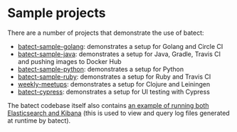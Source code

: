 # Sample projects

There are a number of projects that demonstrate the use of batect:

* [batect-sample-golang](https://github.com/charleskorn/batect-sample-golang): demonstrates a setup for Golang and Circle CI
* [batect-sample-java](https://github.com/charleskorn/batect-sample-java): demonstrates a setup for Java, Gradle, Travis CI and pushing images to Docker Hub
* [batect-sample-python](https://github.com/sbalnojan/batect-sample-python): demonstrates a setup for Python
* [batect-sample-ruby](https://github.com/charleskorn/batect-sample-ruby): demonstrates a setup for Ruby and Travis CI
* [weekly-meetups](https://github.com/safiranugroho/weekly-meetups): demonstrates a setup for Clojure and Leiningen
* [batect-cypress](https://github.com/camjackson/batect-cypress): demonstrates a setup for UI testing with Cypress

The batect codebase itself also contains [an example of running both Elasticsearch and Kibana](https://github.com/batect/batect/tree/master/tools/logViewer)
(this is used to view and query log files generated at runtime by batect).
